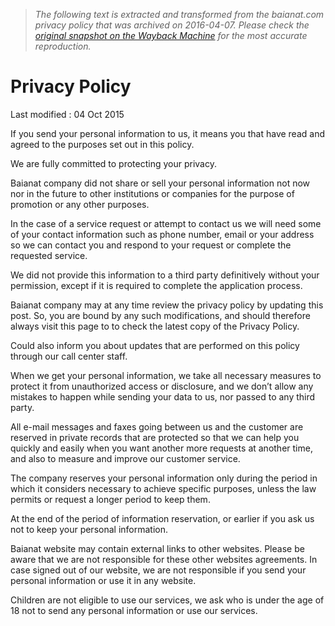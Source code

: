 > *The following text is extracted and transformed from the baianat.com privacy policy that was archived on 2016-04-07. Please check the [original snapshot on the Wayback Machine](https://web.archive.org/web/20160407173154id_/http%3A//www.baianat.com/privacy) for the most accurate reproduction.*

# Privacy Policy

Last modified : 04 Oct 2015

If you send your personal information to us, it means you that have read and agreed to the purposes set out in this policy. 

We are fully committed to protecting your privacy. 

Baianat company did not share or sell your personal information not now nor in the future to other institutions or companies for the purpose of promotion or any other purposes. 

In the case of a service request or attempt to contact us we will need some of your contact information such as phone number, e­mail or your address so we can contact you and respond to your request or complete the requested service. 

We did not provide this information to a third party definitively without your permission, except if it is required to complete the application process. 

Baianat company may at any time review the privacy policy by updating this post. So, you are bound by any such modifications, and should therefore always visit this page to to check the latest copy of the Privacy Policy. 

Could also inform you about updates that are performed on this policy through our call center staff. 

When we get your personal information, we take all necessary measures to protect it from unauthorized access or disclosure, and we don’t allow any mistakes to happen while sending your data to us, nor passed to any third party. 

All e-mail messages and faxes going between us and the customer are reserved in private records that are protected so that we can help you quickly and easily when you want another more requests at another time, and also to measure and improve our customer service. 

The company reserves your personal information only during the period in which it considers necessary to achieve specific purposes, unless the law permits or request a longer period to keep them. 

At the end of the period of information reservation, or earlier if you ask us not to keep your personal information. 

Baianat website may contain external links to other websites. Please be aware that we are not responsible for these other websites agreements. In case signed out of our website, we are not responsible if you send your personal information or use it in any website. 

Children are not eligible to use our services, we ask who is under the age of 18 not to send any personal information or use our services. 
